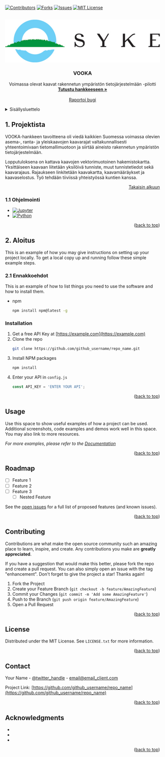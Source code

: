 <!-- Improved compatibility of back to top link: See: https://github.com/othneildrew/Best-README-Template/pull/73 -->
<a name="readme-top"></a>
<!--
*** Thanks for checking out the Best-README-Template. If you have a suggestion
*** that would make this better, please fork the repo and create a pull request
*** or simply open an issue with the tag "enhancement".
*** Don't forget to give the project a star!
*** Thanks again! Now go create something AMAZING! :D
-->



<!-- PROJECT SHIELDS -->
<!--
*** I'm using markdown "reference style" links for readability.
*** Reference links are enclosed in brackets [ ] instead of parentheses ( ).
*** See the bottom of this document for the declaration of the reference variables
*** for contributors-url, forks-url, etc. This is an optional, concise syntax you may use.
*** https://www.markdownguide.org/basic-syntax/#reference-style-links
-->
[![Contributors][contributors-shield]][contributors-url]
[![Forks][forks-shield]][forks-url]
[![Issues][issues-shield]][issues-url]
[![MIT License][license-shield]][license-url]



<!-- LOGO -->
<br />
<div align="center">
  <a href="https://github.com/ubigu/vooka">
    <img src="img/SYKE_tunnus_rgb_vaaka.jpg" alt="Logo">
  </a>

<h3 align="center">VOOKA</h3>

  <p align="center">
    Voimassa olevat kaavat rakennetun ympäristön tietojärjestelmään -pilotti
    <br />
    <a href="https://www.syke.fi/fi-FI/Tutkimus__kehittaminen/Tutkimus_ja_kehittamishankkeet/Hankkeet/Voimassa_olevat_kaavat_rakennetun_ympariston_tietojarjestelmaan_VOOKA"><strong>Tutustu hankkeeseen »</strong></a>
    <br />
    <br />
    <a href="https://github.com/ubigu/vooka/issues">Raportoi bugi</a>
  </p>
</div>



<!-- SISALLYSLUETTELO -->
<details>
  <summary>Sisällysluettelo</summary>
  <ol>
    <li>
      <a href="#projektista">Projektista</a>
      <ul>
        <li><a href="#ohjelmointi">1.1 Ohjelmointi</a></li>
      </ul>
    </li>
    <li>
      <a href="#aloitus">Aloitus</a>
      <ul>
        <li><a href="#ennakkoehdot">2.1 Ennakkoehdot</a></li>
        <li><a href="#installation">Installation</a></li>
      </ul>
    </li>
    <li><a href="#usage">Usage</a></li>
    <li><a href="#roadmap">Roadmap</a></li>
    <li><a href="#contributing">Contributing</a></li>
    <li><a href="#license">License</a></li>
    <li><a href="#contact">Contact</a></li>
    <li><a href="#acknowledgments">Acknowledgments</a></li>
  </ol>
</details>



<!-- PROJEKTISTA -->
## 1. Projektista

VOOKA-hankkeen tavoitteena oli viedä kaikkien Suomessa voimassa olevien asema-, ranta- ja yleiskaavojen kaavarajat valtakunnallisesti yhteentoimivaan tietomallimuotoon ja siirtää aineisto rakennetun ympäristön tietojärjestelmään.

Lopputuloksena on kattava kaavojen vektorimuotoinen hakemistokartta. Yksittäiseen kaavaan liitetään yksilöivä tunniste, muut tunnistetiedot sekä kaavarajaus. Rajaukseen linkitetään kaavakartta, kaavamääräykset ja kaavaselostus. Työ tehdään tiiviissä yhteistyössä kuntien kanssa.

<p align="right"><a href="#readme-top">Takaisin alkuun</a></p>



### 1.1 Ohjelmointi

* [![Jupyter][Jupyter-shield]][Jupyter-url]
* [![Python][Python-shield]][Python-url]

<p align="right">(<a href="#readme-top">back to top</a>)</p>



<!-- ALOITUS -->
## 2. Aloitus

This is an example of how you may give instructions on setting up your project locally.
To get a local copy up and running follow these simple example steps.

### 2.1 Ennakkoehdot

This is an example of how to list things you need to use the software and how to install them.
* npm
  ```sh
  npm install npm@latest -g
  ```

### Installation

1. Get a free API Key at [https://example.com](https://example.com)
2. Clone the repo
   ```sh
   git clone https://github.com/github_username/repo_name.git
   ```
3. Install NPM packages
   ```sh
   npm install
   ```
4. Enter your API in `config.js`
   ```js
   const API_KEY = 'ENTER YOUR API';
   ```

<p align="right">(<a href="#readme-top">back to top</a>)</p>



<!-- USAGE EXAMPLES -->
## Usage

Use this space to show useful examples of how a project can be used. Additional screenshots, code examples and demos work well in this space. You may also link to more resources.

_For more examples, please refer to the [Documentation](https://example.com)_

<p align="right">(<a href="#readme-top">back to top</a>)</p>



<!-- ROADMAP -->
## Roadmap

- [ ] Feature 1
- [ ] Feature 2
- [ ] Feature 3
    - [ ] Nested Feature

See the [open issues](https://github.com/github_username/repo_name/issues) for a full list of proposed features (and known issues).

<p align="right">(<a href="#readme-top">back to top</a>)</p>



<!-- CONTRIBUTING -->
## Contributing

Contributions are what make the open source community such an amazing place to learn, inspire, and create. Any contributions you make are **greatly appreciated**.

If you have a suggestion that would make this better, please fork the repo and create a pull request. You can also simply open an issue with the tag "enhancement".
Don't forget to give the project a star! Thanks again!

1. Fork the Project
2. Create your Feature Branch (`git checkout -b feature/AmazingFeature`)
3. Commit your Changes (`git commit -m 'Add some AmazingFeature'`)
4. Push to the Branch (`git push origin feature/AmazingFeature`)
5. Open a Pull Request

<p align="right">(<a href="#readme-top">back to top</a>)</p>



<!-- LICENSE -->
## License

Distributed under the MIT License. See `LICENSE.txt` for more information.

<p align="right">(<a href="#readme-top">back to top</a>)</p>



<!-- CONTACT -->
## Contact

Your Name - [@twitter_handle](https://twitter.com/twitter_handle) - email@email_client.com

Project Link: [https://github.com/github_username/repo_name](https://github.com/github_username/repo_name)

<p align="right">(<a href="#readme-top">back to top</a>)</p>



<!-- ACKNOWLEDGMENTS -->
## Acknowledgments

* []()
* []()
* []()

<p align="right">(<a href="#readme-top">back to top</a>)</p>



<!-- MARKDOWN LINKS & IMAGES -->
<!-- https://www.markdownguide.org/basic-syntax/#reference-style-links -->
[contributors-shield]: https://img.shields.io/github/contributors/ubigu/vooka?color=brightgreen&style=for-the-badge
[contributors-url]: https://github.com/ubigu/vooka/graphs/contributors
[forks-shield]: https://img.shields.io/github/forks/ubigu/vooka?color=blue&style=for-the-badge
[forks-url]: https://github.com/ubigu/vooka/network/members
[issues-shield]: https://img.shields.io/github/issues/ubigu/vooka?color=yellow&style=for-the-badge
[issues-url]: https://github.com/ubigu/vooka/issues
[license-shield]: https://img.shields.io/github/license/ubigu/vooka.svg?style=for-the-badge
[license-url]: https://github.com/ubigu/vooka/blob/master/LICENSE
[Jupyter-shield]: https://img.shields.io/badge/jupyter-%23FA0F00.svg?style=for-the-badge&logo=jupyter&logoColor=white
[Jupyter-url]: https://jupyter.org/
[Python-shield]: https://img.shields.io/badge/Python-3776AB?style=for-the-badge&logo=python&logoColor=white
[Python-url]: https://www.python.org/
